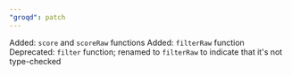 ```yaml
---
"groqd": patch
---
```


Added: `score` and `scoreRaw` functions
Added: `filterRaw` function
Deprecated: `filter` function; renamed to `filterRaw` to indicate that it's not type-checked


